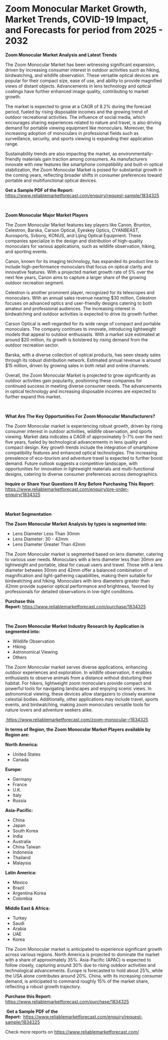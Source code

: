 <p><h1>Zoom Monocular Market Growth, Market Trends, COVID-19 Impact, and Forecasts for period from 2025 - 2032</h1></p><p><strong>Zoom Monocular Market Analysis and Latest Trends</strong></p>
<p><p>The Zoom Monocular Market has been witnessing significant expansion, driven by increasing consumer interest in outdoor activities such as hiking, birdwatching, and wildlife observation. These versatile optical devices are popular for their compact size, ease of use, and ability to provide magnified views of distant objects. Advancements in lens technology and optical coatings have further enhanced image quality, contributing to market growth.</p><p>The market is expected to grow at a CAGR of 8.2% during the forecast period, fueled by rising disposable incomes and the growing trend of outdoor recreational activities. The influence of social media, which encourages sharing experiences related to nature and travel, is also driving demand for portable viewing equipment like monoculars. Moreover, the increasing adoption of monoculars in professional fields such as surveillance, security, and sports viewing is expanding their application range.</p><p>Sustainability trends are also impacting the market, as environmentally-friendly materials gain traction among consumers. As manufacturers innovate with new features like smartphone compatibility and built-in optical stabilization, the Zoom Monocular Market is poised for substantial growth in the coming years, reflecting broader shifts in consumer preferences toward portable and multifunctional optical devices.</p></p>
<p><strong>Get a Sample PDF of the Report:&nbsp;</strong> <a href="https://www.reliablemarketforecast.com/enquiry/request-sample/1834325?utm_campaign=2308&utm_medium=2&utm_source=Github&utm_content=ia&utm_term=05042025&utm_id=zoom-monocular">https://www.reliablemarketforecast.com/enquiry/request-sample/1834325</a></p>
<p>&nbsp;</p>
<p><strong>Zoom Monocular Major Market Players</strong></p>
<p><p>The Zoom Monocular Market features key players like Canon, Brunton, Celestron, Barska, Carson Optical, Eyeskey Optics, CYANBEAST, Aurosports, Svbony, KONUS, and Lijing Optical Equipment. These companies specialize in the design and distribution of high-quality monoculars for various applications, such as wildlife observation, hiking, and sporting events.</p><p>Canon, known for its imaging technology, has expanded its product line to include high-performance monoculars that focus on optical clarity and innovative features. With a projected market growth rate of 5% over the next few years, Canon aims to capture a larger share of the growing outdoor recreation segment.</p><p>Celestron is another prominent player, recognized for its telescopes and monoculars. With an annual sales revenue nearing $30 million, Celestron focuses on advanced optics and user-friendly designs catering to both amateur and professional audiences. The increasing interest in birdwatching and outdoor activities is expected to drive its growth further.</p><p>Carson Optical is well-regarded for its wide range of compact and portable monoculars. The company continues to innovate, introducing lightweight models that appeal to outdoor enthusiasts. With a market size estimated at around $20 million, its growth is bolstered by rising demand from the outdoor recreation sector.</p><p>Barska, with a diverse collection of optical products, has seen steady sales through its robust distribution network. Estimated annual revenue is around $15 million, driven by growing sales in both retail and online channels.</p><p>Overall, the Zoom Monocular Market is projected to grow significantly as outdoor activities gain popularity, positioning these companies for continued success in meeting diverse consumer needs. The advancements in optical technology and increasing disposable incomes are expected to further expand this market.</p></p>
<p>&nbsp;</p>
<p><strong>What Are The Key Opportunities For Zoom Monocular Manufacturers?</strong></p>
<p><p>The Zoom Monocular market is experiencing robust growth, driven by rising consumer interest in outdoor activities, wildlife observation, and sports viewing. Market data indicates a CAGR of approximately 5-7% over the next five years, fueled by technological advancements in lens quality and compact design. Key growth trends include the integration of smartphone compatibility features and enhanced optical technologies. The increasing prevalence of eco-tourism and adventure travel is expected to further boost demand. Future outlook suggests a competitive landscape, with opportunities for innovation in lightweight materials and multi-functional designs, catering to diverse consumer preferences across demographics.</p></p>
<p><strong>Inquire or Share Your Questions If Any Before Purchasing This Report:</strong> <a href="https://www.reliablemarketforecast.com/enquiry/pre-order-enquiry/1834325?utm_campaign=2308&utm_medium=2&utm_source=Github&utm_content=ia&utm_term=05042025&utm_id=zoom-monocular">https://www.reliablemarketforecast.com/enquiry/pre-order-enquiry/1834325</a></p>
<p>&nbsp;</p>
<p><strong>Market Segmentation</strong></p>
<p><strong>The Zoom Monocular Market Analysis by types is segmented into:</strong></p>
<p><ul><li>Lens Diameter Less Than 30mm</li><li>Lens Diameter: 30 - 42mm</li><li>Lens Diameter Greater Than 42mm</li></ul></p>
<p><p>The Zoom Monocular market is segmented based on lens diameter, catering to various user needs. Monoculars with a lens diameter less than 30mm are lightweight and portable, ideal for casual users and travel. Those with a lens diameter between 30mm and 42mm offer a balanced combination of magnification and light-gathering capabilities, making them suitable for birdwatching and hiking. Monoculars with lens diameters greater than 42mm provide superior optical performance and brightness, favored by professionals for detailed observations in low-light conditions.</p></p>
<p><strong>Purchase this Report:&nbsp;</strong><a href="https://www.reliablemarketforecast.com/purchase/1834325?utm_campaign=2308&utm_medium=2&utm_source=Github&utm_content=ia&utm_term=05042025&utm_id=zoom-monocular">https://www.reliablemarketforecast.com/purchase/1834325</a></p>
<p>&nbsp;</p>
<p><strong>The Zoom Monocular Market Industry Research by Application is segmented into:</strong></p>
<p><ul><li>Wildlife Observation</li><li>Hiking</li><li>Astronomical Viewing</li><li>Others</li></ul></p>
<p><p>The Zoom Monocular market serves diverse applications, enhancing outdoor experiences and exploration. In wildlife observation, it enables enthusiasts to observe animals from a distance without disturbing their habitat. For hikers, lightweight zoom monoculars provide compact and powerful tools for navigating landscapes and enjoying scenic views. In astronomical viewing, these devices allow stargazers to closely examine celestial bodies. Additionally, other applications may include travel, sports events, and birdwatching, making zoom monoculars versatile tools for nature lovers and adventure seekers alike.</p></p>
<p><a href="https://www.reliablemarketforecast.com/zoom-monocular-r1834325?utm_campaign=2308&utm_medium=2&utm_source=Github&utm_content=ia&utm_term=05042025&utm_id=zoom-monocular">&nbsp;https://www.reliablemarketforecast.com/zoom-monocular-r1834325</a></p>
<p><strong>In terms of Region, the Zoom Monocular Market Players available by Region are:</strong></p>
<p>
    <p> <strong> North America: </strong>
        <ul>
            <li>United States</li>
            <li>Canada</li>
        </ul>
        </p> 
    <p> <strong> Europe: </strong>
        <ul>
            <li>Germany</li>
            <li>France</li>
            <li>U.K.</li>
            <li>Italy</li>
            <li>Russia</li>
        </ul>
        </p> 
    <p> <strong> Asia-Pacific: </strong>
        <ul>
            <li>China</li>
            <li>Japan</li>
            <li>South Korea</li>
            <li>India</li>
            <li>Australia</li>
            <li>China Taiwan</li>
            <li>Indonesia</li>
            <li>Thailand</li>
            <li>Malaysia</li>
        </ul>
        </p> 
    <p> <strong> Latin America: </strong>
        <ul>
            <li>Mexico</li>
            <li>Brazil</li>
            <li>Argentina Korea</li>
            <li>Colombia</li>
        </ul>
        </p> 
    <p> <strong> Middle East & Africa: </strong>
        <ul>
            <li>Turkey</li>
            <li>Saudi</li>
            <li>Arabia</li>
            <li>UAE</li>
            <li>Korea</li>
        </ul>
    </p>
    </p>
<p><p>The Zoom Monocular market is anticipated to experience significant growth across various regions. North America is projected to dominate the market with a share of approximately 35%. Asia-Pacific (APAC) is expected to follow closely, capturing around 30% due to rising outdoor activities and technological advancements. Europe is forecasted to hold about 25%, while the USA alone contributes around 20%. China, with its increasing consumer demand, is anticipated to command roughly 15% of the market share, reflecting a robust growth trajectory.</p></p>
<p><strong>Purchase this Report: </strong><a href="https://www.reliablemarketforecast.com/purchase/1834325?utm_campaign=2308&utm_medium=2&utm_source=Github&utm_content=ia&utm_term=05042025&utm_id=zoom-monocular">https://www.reliablemarketforecast.com/purchase/1834325</a></p>
<p>&nbsp;<strong>Get a Sample PDF of the Report:&nbsp;&nbsp;</strong><a href="https://www.reliablemarketforecast.com/enquiry/request-sample/1834325?utm_campaign=2308&utm_medium=2&utm_source=Github&utm_content=ia&utm_term=05042025&utm_id=zoom-monocular">https://www.reliablemarketforecast.com/enquiry/request-sample/1834325</a></p>
<p><strong></strong></p>
<p>Check more reports on <a href="https://www.reliablemarketforecast.com/?utm_campaign=2308&utm_medium=2&utm_source=Github&utm_content=ia&utm_term=05042025&utm_id=zoom-monocular">https://www.reliablemarketforecast.com/</a></p>